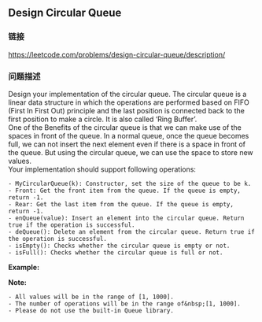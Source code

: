 ## Design Circular Queue  
### 链接  
https://leetcode.com/problems/design-circular-queue/description/  
### 问题描述
Design your implementation of the circular queue. The circular queue is a linear data structure in which the operations are performed based on FIFO (First In First Out) principle and the last position is connected back to the first position to make a circle. It is also called &lsquo;Ring Buffer&rsquo;.<br />
One of the Benefits of the circular queue is that we can make use of the spaces in front of the queue. In a normal queue, once the queue becomes full, we can not insert the next element even if there is a space in front of the queue. But using the circular queue, we can use the space to store new values.<br />
Your implementation should support following operations:

	- MyCircularQueue(k): Constructor, set the size of the queue to be k.
	- Front: Get the front item from the queue. If the queue is empty, return -1.
	- Rear: Get the last item from the queue. If the queue is empty, return -1.
	- enQueue(value): Insert an element into the circular queue. Return true if the operation is successful.
	- deQueue(): Delete an element from the circular queue. Return true if the operation is successful.
	- isEmpty(): Checks whether the circular queue is empty or not.
	- isFull(): Checks whether the circular queue is full or not.

**Example:**

**Note:**

	- All values will be in the range of [1, 1000].
	- The number of operations will be in the range of&nbsp;[1, 1000].
	- Please do not use the built-in Queue library.
